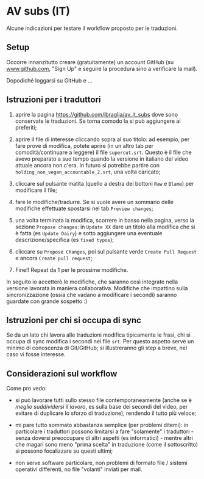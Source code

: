# AV subs (IT)


Alcune indicazioni per testare il workflow proposto per le
traduzioni.

## Setup

Occorre innanzitutto creare (gratuitamente) un account GitHub (su
www.github.com, "Sign Up" e seguire la procedura sino a verificare la
mail).

Dopodiché loggarsi su GitHub e ...

## Istruzioni per i traduttori

1. aprire la pagina https://github.com/lbraglia/av_it_subs dove sono
   conservate le traduzioni. Se torna comodo la si può aggiungere ai
   preferiti;

2. aprire il file di interesse cliccando sopra al suo titolo: ad
  esempio, per fare prove di modifica, potete aprire (in un altro tab
  per comodità/continuare a leggere) il file `supercut.srt`. Questo è
  il file che avevo preparato a suo tempo quando la versione in
  italiano del video attuale ancora non c'era.  In futuro si potrebbe
  partire con `holding_non_vegan_accountable_2.srt`, una volta
  caricato;

3. cliccare sul pulsante matita (quello a destra dei bottoni `Raw` e `Blame`)
   per modificare il file;

4. fare le modifiche/tradurre. Se si vuole avere un sommario delle modifiche
   effettuate spostarsi nel tab `Preview changes`;

5. una volta terminata la modifica, scorrere in basso nella pagina,
   verso la sezione `Propose changes`: in `Update XX` dare un titolo
   alla modifica che si è fatta (es `Update Dairy`) e sotto aggiungere
   una eventuale descrizione/specifica (es `fixed typos`);

6. cliccare su `Propose Changes`, poi sul pulsante verde `Create Pull Request`
   e ancora `Create pull request`;

7. Fine!! Repeat da 1 per le prossime modifiche.

In seguito io accetterò le modifiche, che saranno così integrate nella
versione lavorata in maniera collaborativa.
Modifiche che impattino sulla sincronizzazione (ossia che vadano a
modificare i secondi) saranno guardate con grande sospetto :)

## Istruzioni per chi si occupa di sync

Se da un lato chi lavora alle traduzioni modifica tipicamente le
frasi, chi si occupa di sync modifica i secondi nei file `srt`.
Per questo aspetto serve un minimo di conoscenza di Git/GitHub; si
illustreranno gli step a breve, nel caso vi fosse interesse.


## Considerazioni sul workflow

Come pro vedo:

- si può lavorare tutti sullo stesso file contemporaneamente (anche se è
  *meglio suddividersi il lavoro*, es sulla base dei secondi del video,
  per evitare di duplicare lo sforzo di traduzione), rendendo il tutto
  più veloce;

- mi pare tutto sommato abbastanza semplice (per problemi ditemi): in
  particolare i traduttori possono limitarsi a fare "solamente" i
  traduttori - senza doversi preoccupare di altri aspetti
  (es informatici) - mentre altri che magari sono meno
  "prima scelta" in traduzione (come il sottoscritto) si possono
  focalizzare su questi ultimi;
  
- non serve software particolare, non problemi di formato file /
  sistemi operativi differenti, no file "volanti" inviati per mail.

